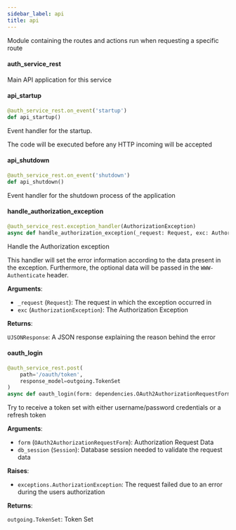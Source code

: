 ```yaml
---
sidebar_label: api
title: api
---
```


Module containing the routes and actions run when requesting a specific route


#### auth\_service\_rest

Main API application for this service


#### api\_startup

```python
@auth_service_rest.on_event('startup')
def api_startup()
```

Event handler for the startup.

The code will be executed before any HTTP incoming will be accepted


#### api\_shutdown

```python
@auth_service_rest.on_event('shutdown')
def api_shutdown()
```

Event handler for the shutdown process of the application


#### handle\_authorization\_exception

```python
@auth_service_rest.exception_handler(AuthorizationException)
async def handle_authorization_exception(_request: Request, exc: AuthorizationException) -> UJSONResponse
```

Handle the Authorization exception

This handler will set the error information according to the data present in the exception.
Furthermore, the optional data will be passed in the `WWW-Authenticate` header.

**Arguments**:

- `_request` (`Request`): The request in which the exception occurred in
- `exc` (`AuthorizationException`): The Authorization Exception

**Returns**:

`UJSONResponse`: A JSON response explaining the reason behind the error

#### oauth\_login

```python
@auth_service_rest.post(
    path='/oauth/token',
    response_model=outgoing.TokenSet
)
async def oauth_login(form: dependencies.OAuth2AuthorizationRequestForm = Depends(), db_session: Session = Depends(database.session)) -> outgoing.TokenSet
```

Try to receive a token set with either username/password credentials or a refresh token

**Arguments**:

- `form` (`OAuth2AuthorizationRequestForm`): Authorization Request Data
- `db_session` (`Session`): Database session needed to validate the request data

**Raises**:

- `exceptions.AuthorizationException`: The request failed due to an error
during the users authorization

**Returns**:

`outgoing.TokenSet`: Token Set

